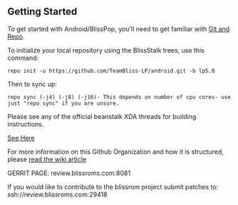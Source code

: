 Getting Started
---------------

To get started with Android/BlissPop, you'll need to get
familiar with [Git and Repo](http://source.android.com/source/using-repo.html).

To initialize your local repository using the BlissStalk trees, use this command:


    repo init -u https://github.com/TeamBliss-LP/android.git -b lp5.0

Then to sync up:

    repo sync (-j4) (-j8) (-j16)- This depends on number of cpu cores- use just "repo sync" if you are unsure.

Please see any of the official beanstalk XDA threads for building instructions.


[See Here](http://forum.xda-developers.com/showpost.php?p=55015279&postcount=3)

For more information on this Github Organization and how it is structured, 
please [read the wiki article](http://wiki.cyanogenmod.org/w/Github_Organization)

GERRIT PAGE:
review.blissroms.com:8081

If you would like to contribute to the blissrom project submit patches to:
ssh://review.blissroms.com:29418
